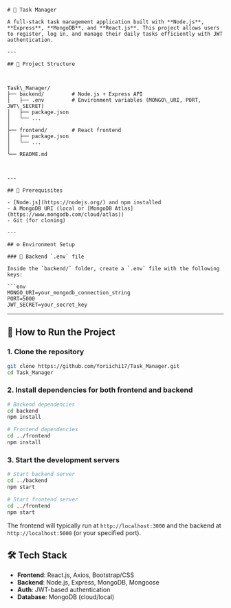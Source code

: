 ```
# 📝 Task Manager

A full-stack task management application built with **Node.js**, **Express**, **MongoDB**, and **React.js**. This project allows users to register, log in, and manage their daily tasks efficiently with JWT authentication.

---

## 📁 Project Structure



Task\_Manager/
├── backend/         # Node.js + Express API
│   ├── .env         # Environment variables (MONGO\_URI, PORT, JWT\_SECRET)
│   ├── package.json
│   └── ...
│
├── frontend/        # React frontend
│   ├── package.json
│   └── ...
│
└── README.md



---

## 🧪 Prerequisites

- [Node.js](https://nodejs.org/) and npm installed
- A MongoDB URI (local or [MongoDB Atlas](https://www.mongodb.com/cloud/atlas))
- Git (for cloning)

---

## ⚙️ Environment Setup

### 🔐 Backend `.env` file

Inside the `backend/` folder, create a `.env` file with the following keys:

```env
MONGO_URI=your_mongodb_connection_string
PORT=5000
JWT_SECRET=your_secret_key
````

---

## 🚀 How to Run the Project

### 1. Clone the repository

```bash
git clone https://github.com/Yoriichi17/Task_Manager.git
cd Task_Manager
```

### 2. Install dependencies for both frontend and backend

```bash
# Backend dependencies
cd backend
npm install

# Frontend dependencies
cd ../frontend
npm install
```

### 3. Start the development servers

```bash
# Start backend server
cd ../backend
npm start
```

```bash
# Start frontend server
cd ../frontend
npm start
```

The frontend will typically run at `http://localhost:3000` and the backend at `http://localhost:5000` (or your specified port).

## 🛠️ Tech Stack

* **Frontend**: React.js, Axios, Bootstrap/CSS
* **Backend**: Node.js, Express, MongoDB, Mongoose
* **Auth**: JWT-based authentication
* **Database**: MongoDB (cloud/local)

